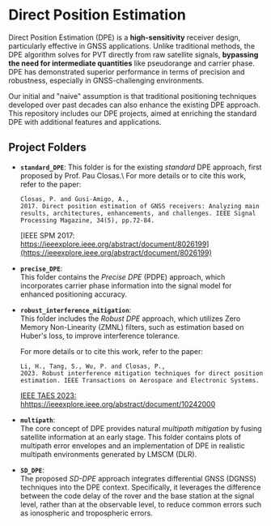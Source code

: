 # Direct Position Estimation

Direct Position Estimation (DPE) is a **high-sensitivity** receiver design, particularly effective in GNSS applications. Unlike traditional methods, the DPE algorithm solves for PVT directly from raw satellite signals, **bypassing the need for intermediate quantities** like pseudorange and carrier phase. DPE has demonstrated superior performance in terms of precision and robustness, especially in GNSS-challenging environments.

Our initial and "naive" assumption is that traditional positioning techniques developed over past decades can also enhance the existing DPE approach. This repository includes our DPE projects, aimed at enriching the standard DPE with additional features and applications.

## Project Folders

- **`standard_DPE`**: 
  This folder is for the existing *standard* DPE approach, first proposed by Prof. Pau Closas.\\
  For more details or to cite this work, refer to the paper:  
     ```
     Closas, P. and Gusi-Amigo, A.,
     2017. Direct position estimation of GNSS receivers: Analyzing main results, architectures, enhancements, and challenges. IEEE Signal Processing Magazine, 34(5), pp.72-84.
     ```
     [IEEE SPM 2017: https://ieeexplore.ieee.org/abstract/document/8026199](https://ieeexplore.ieee.org/abstract/document/8026199)

- **`precise_DPE`**:  
  This folder contains the *Precise DPE* (PDPE) approach, which incorporates carrier phase information into the signal model for enhanced positioning accuracy.

- **`robust_interference_mitigation`**:  
  This folder includes the *Robust DPE* approach, which utilizes Zero Memory Non-Linearity (ZMNL) filters, such as estimation based on Huber's loss, to improve interference tolerance.
  
  For more details or to cite this work, refer to the paper:  
     ```
     Li, H., Tang, S., Wu, P. and Closas, P.,
     2023. Robust interference mitigation techniques for direct position estimation. IEEE Transactions on Aerospace and Electronic Systems.
     ```
     [IEEE TAES 2023: hhttps://ieeexplore.ieee.org/abstract/document/10242000](https://ieeexplore.ieee.org/abstract/document/10242000)

- **`multipath`**:  
  The core concept of DPE provides natural *multipath mitigation* by fusing satellite information at an early stage. This folder contains plots of multipath error envelopes and an implementation of DPE in realistic multipath environments generated by LMSCM (DLR).

- **`SD_DPE`**:  
  The proposed *SD-DPE* approach integrates differential GNSS (DGNSS) techniques into the DPE context. Specifically, it leverages the difference between the code delay of the rover and the base station at the signal level, rather than at the observable level, to reduce common errors such as ionospheric and tropospheric errors.
